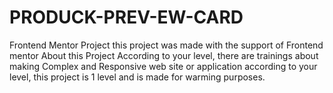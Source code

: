 # PRODUCK-PREV-EW-CARD
Frontend Mentor Project
this project was made with the support of Frontend mentor 
About this Project
According to your level, there are trainings about making Complex and Responsive web site or application according to your level, this project is 1 level and is made for warming purposes.
